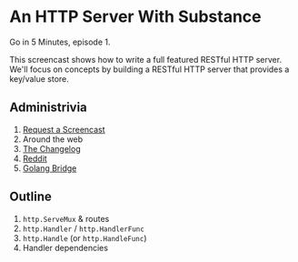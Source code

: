 # An HTTP Server With Substance

Go in 5 Minutes, episode 1.

This screencast shows how to write a full featured RESTful HTTP server. We'll focus on concepts
by building a RESTful HTTP server that provides a key/value store.

## Administrivia

1. [Request a Screencast](https://github.com/arschles/go-in-5-minutes#request-a-screencast)
2. Around the web
  1. [The Changelog](https://github.com/thechangelog/ping/issues/288)
  2. [Reddit](https://www.reddit.com/r/golang/comments/3mpbyh/weekly_5_minute_screencast_for_gophers/)
  3. [Golang Bridge](https://forum.golangbridge.org/t/new-screencast-for-gophers/124)

## Outline

1. `http.ServeMux` & routes
2. `http.Handler` / `http.HandlerFunc`
3. `http.Handle` (or `http.HandleFunc`)
4. Handler dependencies
